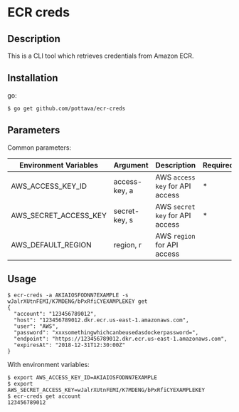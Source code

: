 # ECR creds

## Description

This is a CLI tool which retrieves credentials from Amazon ECR.


## Installation

go:

```
$ go get github.com/pottava/ecr-creds
```


## Parameters

Common parameters:

Environment Variables     | Argument        | Description                     | Required | Default
------------------------- | --------------- | ------------------------------- | -------- | ---------
AWS_ACCESS_KEY_ID         | access-key, a   | AWS `access key` for API access | *        |
AWS_SECRET_ACCESS_KEY     | secret-key, s   | AWS `secret key` for API access | *        |
AWS_DEFAULT_REGION        | region, r       | AWS `region` for API access     |          | us-east-1


## Usage

```console
$ ecr-creds -a AKIAIOSFODNN7EXAMPLE -s wJalrXUtnFEMI/K7MDENG/bPxRfiCYEXAMPLEKEY get
{
  "account": "123456789012",
  "host": "123456789012.dkr.ecr.us-east-1.amazonaws.com",
  "user": "AWS",
  "password": "xxxsomethingwhichcanbeusedasdockerpassword=",
  "endpoint": "https://123456789012.dkr.ecr.us-east-1.amazonaws.com",
  "expiresAt": "2018-12-31T12:30:00Z"
}
```

With environment variables:

```console
$ export AWS_ACCESS_KEY_ID=AKIAIOSFODNN7EXAMPLE
$ export AWS_SECRET_ACCESS_KEY=wJalrXUtnFEMI/K7MDENG/bPxRfiCYEXAMPLEKEY
$ ecr-creds get account
123456789012
```
